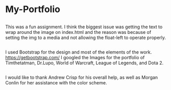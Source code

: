 # My-Portfolio


## 
This was a fun assignment. I think the biggest issue was getting the text to wrap around the image on index.html and the reason was because of setting the img to a media and not allowing the float-left to operate properly.

## 
I used Bootstrap for the design and most of the elements of the work. https://getbootstrap.com/
I googled the Images for the portfolio of Timthetatman, Dr.Lupo, World of Warcraft, League of Legends, and Dota 2.

## 
I would like to thank Andrew Crisp for his overall help, as well as Morgan Conlin for her assistance with the color scheme.